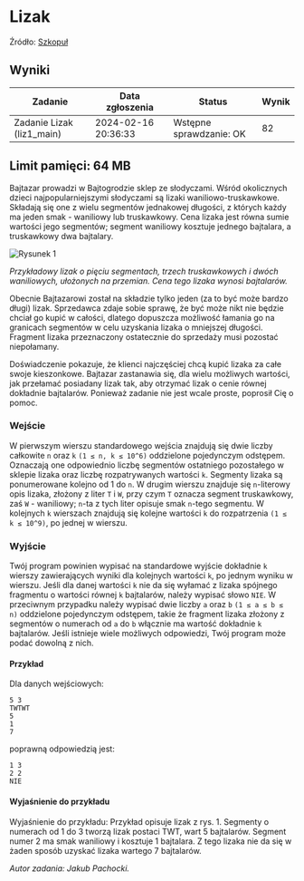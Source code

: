 # Lizak

Źródło: <a href="https://szkopul.edu.pl/problemset/problem/AWhdD7i4V7mupdKWVtpgfGSM/site/?key=statement">Szkopuł</a>

## Wyniki

| Zadanie                   | Data zgłoszenia      | Status                     | Wynik |
|---------------------------|----------------------|----------------------------|-------|
| Zadanie Lizak (liz1_main) | 2024-02-16 20:36:33 | Wstępne sprawdzanie: OK | 82    |


## Limit pamięci: 64 MB

Bajtazar prowadzi w Bajtogrodzie sklep ze słodyczami. Wśród okolicznych dzieci najpopularniejszymi słodyczami są lizaki waniliowo-truskawkowe. Składają się one z wielu segmentów jednakowej długości, z których każdy ma jeden smak - waniliowy lub truskawkowy. Cena lizaka jest równa sumie wartości jego segmentów; segment waniliowy kosztuje jednego bajtalara, a truskawkowy dwa bajtalary.

![Rysunek 1](https://szkopul.edu.pl/problemset/problem/AWhdD7i4V7mupdKWVtpgfGSM/site/images/OI18/lizak.jpg) 

*Przykładowy lizak o pięciu segmentach, trzech truskawkowych i dwóch waniliowych, ułożonych na przemian. Cena tego lizaka wynosi  bajtalarów.*


Obecnie Bajtazarowi został na składzie tylko jeden (za to być może bardzo długi) lizak. Sprzedawca zdaje sobie sprawę, że być może nikt nie będzie chciał go kupić w całości, dlatego dopuszcza możliwość łamania go na granicach segmentów w celu uzyskania lizaka o mniejszej długości. Fragment lizaka przeznaczony ostatecznie do sprzedaży musi pozostać niepołamany.

Doświadczenie pokazuje, że klienci najczęściej chcą kupić lizaka za całe swoje kieszonkowe. Bajtazar zastanawia się, dla wielu możliwych wartości, jak przełamać posiadany lizak tak, aby otrzymać lizak o cenie równej dokładnie bajtalarów. Ponieważ zadanie nie jest wcale proste, poprosił Cię o pomoc.

### Wejście

W pierwszym wierszu standardowego wejścia znajdują się dwie liczby całkowite `n` oraz `k` `(1 ≤ n, k ≤ 10^6)` oddzielone pojedynczym odstępem. Oznaczają one odpowiednio liczbę segmentów ostatniego pozostałego w sklepie lizaka oraz liczbę rozpatrywanych wartości `k`. Segmenty lizaka są ponumerowane kolejno od 1 do `n`. W drugim wierszu znajduje się `n`-literowy opis lizaka, złożony z liter `T` i `W`, przy czym `T` oznacza segment truskawkowy, zaś `W` - waniliowy; `n`-ta z tych liter opisuje smak `n`-tego segmentu. W kolejnych `k` wierszach znajdują się kolejne wartości `k` do rozpatrzenia `(1 ≤ k ≤ 10^9)`, po jednej w wierszu.

### Wyjście

Twój program powinien wypisać na standardowe wyjście dokładnie `k` wierszy zawierających wyniki dla kolejnych wartości `k`, po jednym wyniku w wierszu. Jeśli dla danej wartości `k` nie da się wyłamać z lizaka spójnego fragmentu o wartości równej `k` bajtalarów, należy wypisać słowo `NIE`. W przeciwnym przypadku należy wypisać dwie liczby `a` oraz `b` `(1 ≤ a ≤ b ≤ n)` oddzielone pojedynczym odstępem, takie że fragment lizaka złożony z segmentów o numerach od `a` do `b` włącznie ma wartość dokładnie `k` bajtalarów. Jeśli istnieje wiele możliwych odpowiedzi, Twój program może podać dowolną z nich.

#### Przykład

Dla danych wejściowych:

```
5 3
TWTWT
5
1
7
```

poprawną odpowiedzią jest:
```
1 3
2 2
NIE
```

#### Wyjaśnienie do przykładu

Wyjaśnienie do przykładu: Przykład opisuje lizak z rys. 1. Segmenty o numerach od 1 do 3 tworzą lizak postaci TWT, wart 5 bajtalarów. Segment numer 2 ma smak waniliowy i kosztuje 1 bajtalara. Z tego lizaka nie da się w żaden sposób uzyskać lizaka wartego 7 bajtalarów.

_Autor zadania: Jakub Pachocki._